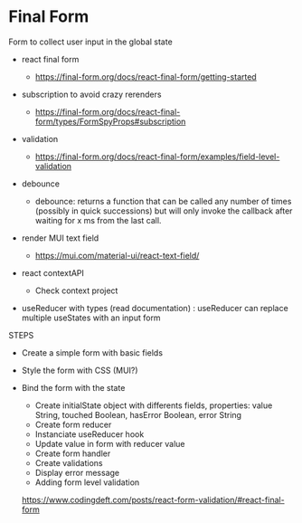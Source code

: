 # Final Form

Form to collect user input in the global state

-   react final form

    -   https://final-form.org/docs/react-final-form/getting-started

-   subscription to avoid crazy rerenders

    -   https://final-form.org/docs/react-final-form/types/FormSpyProps#subscription

-   validation

    -   https://final-form.org/docs/react-final-form/examples/field-level-validation

-   debounce

    -   debounce: returns a function that can be called any number of times (possibly in quick successions) but will only invoke the callback after waiting for x ms from the last call.

-   render MUI text field

    -   https://mui.com/material-ui/react-text-field/

-   react contextAPI

    -   Check context project

-   useReducer with types (read documentation) : useReducer can replace multiple useStates with an input form

STEPS

-   Create a simple form with basic fields
-   Style the form with CSS (MUI?)
-   Bind the form with the state

    -   Create initialState object with differents fields, properties: value String, touched Boolean, hasError Boolean, error String
    -   Create form reducer
    -   Instanciate useReducer hook
    -   Update value in form with reducer value
    -   Create form handler
    -   Create validations
    -   Display error message
    -   Adding form level validation

    https://www.codingdeft.com/posts/react-form-validation/#react-final-form
